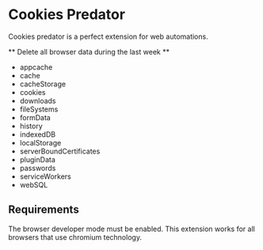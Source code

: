 # Cookies Predator

Cookies predator is a perfect extension for web automations.

** Delete all browser data during the last week ** 

- appcache
- cache
- cacheStorage
- cookies
- downloads
- fileSystems
- formData
- history
- indexedDB
- localStorage
- serverBoundCertificates
- pluginData
- passwords
- serviceWorkers
- webSQL

## Requirements

The browser developer mode must be enabled.
This extension works for all browsers that use chromium technology.